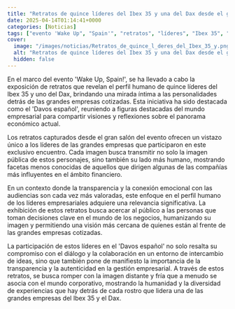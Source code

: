 ```yaml
---
title: "Retratos de quince líderes del Ibex 35 y una del Dax desde el gran salón del Wake Up, Spain!"
date: 2025-04-14T01:14:41+0000
categories: [Noticias]
tags: ["evento 'Wake Up", "Spain'", "retratos", "líderes", "Ibex 35", "Dax", "empresas cotizadas", "Davos español", "líderes empresariales", "humanización", "transparencia", "conexión emocional", "gestión empresarial."]
cover:
  image: "/images/noticias/Retratos_de_quince_l_deres_del_Ibex_35_y.png"
  alt: "Retratos de quince líderes del Ibex 35 y una del Dax desde el gran salón del Wake Up, Spain!"
  hidden: false
---
```


En el marco del evento 'Wake Up, Spain!', se ha llevado a cabo la exposición de retratos que revelan el perfil humano de quince líderes del Ibex 35 y uno del Dax, brindando una mirada íntima a las personalidades detrás de las grandes empresas cotizadas. Esta iniciativa ha sido destacada como el 'Davos español', reuniendo a figuras destacadas del mundo empresarial para compartir visiones y reflexiones sobre el panorama económico actual.

Los retratos capturados desde el gran salón del evento ofrecen un vistazo único a los líderes de las grandes empresas que participaron en este exclusivo encuentro. Cada imagen busca transmitir no solo la imagen pública de estos personajes, sino también su lado más humano, mostrando facetas menos conocidas de aquellos que dirigen algunas de las compañías más influyentes en el ámbito financiero.

En un contexto donde la transparencia y la conexión emocional con las audiencias son cada vez más valoradas, este enfoque en el perfil humano de los líderes empresariales adquiere una relevancia significativa. La exhibición de estos retratos busca acercar al público a las personas que toman decisiones clave en el mundo de los negocios, humanizando su imagen y permitiendo una visión más cercana de quienes están al frente de las grandes empresas cotizadas.

La participación de estos líderes en el 'Davos español' no solo resalta su compromiso con el diálogo y la colaboración en un entorno de intercambio de ideas, sino que también pone de manifiesto la importancia de la transparencia y la autenticidad en la gestión empresarial. A través de estos retratos, se busca romper con la imagen distante y fría que a menudo se asocia con el mundo corporativo, mostrando la humanidad y la diversidad de experiencias que hay detrás de cada rostro que lidera una de las grandes empresas del Ibex 35 y el Dax.
